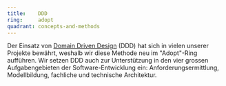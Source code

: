 ```yaml
---
title:    DDD  
ring:     adopt 
quadrant: concepts-and-methods
---
```


Der Einsatz von [Domain Driven Design][ddd] (DDD) hat sich in vielen unserer Projekte bewährt, weshalb wir diese Methode
neu im "Adopt"-Ring aufführen. Wir setzen DDD auch zur Unterstützung in den vier grossen Aufgabengebieten der
Software-Entwicklung ein: Anforderungsermittlung, Modellbildung, fachliche und technische Architektur.

[ddd]: https://martinfowler.com/tags/domain%20driven%20design.html